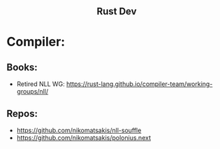 <h2 align="center">Rust Dev</h2>

# Compiler:

## Books:

- Retired NLL WG: https://rust-lang.github.io/compiler-team/working-groups/nll/

## Repos:

- https://github.com/nikomatsakis/nll-souffle
- https://github.com/nikomatsakis/polonius.next
